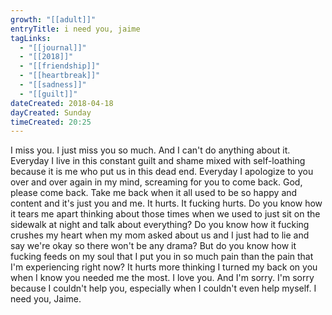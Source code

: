 ```yaml
---
growth: "[[adult]]"
entryTitle: i need you, jaime
tagLinks:
  - "[[journal]]"
  - "[[2018]]"
  - "[[friendship]]"
  - "[[heartbreak]]"
  - "[[sadness]]"
  - "[[guilt]]"
dateCreated: 2018-04-18
dayCreated: Sunday
timeCreated: 20:25
---
```

I miss you. I just miss you so much. And I can't do anything about it. Everyday I live in this constant guilt and shame mixed with self-loathing because it is me who put us in this dead end. Everyday I apologize to you over and over again in my mind, screaming for you to come back. God, please come back. Take me back when it all used to be so happy and content and it's just you and me. It hurts. It fucking hurts. Do you know how it tears me apart thinking about those times when we used to just sit on the sidewalk at night and talk about everything? Do you know how it fucking crushes my heart when my mom asked about us and I just had to lie and say we're okay so there won't be any drama? But do you know how it fucking feeds on my soul that I put you in so much pain than the pain that I'm experiencing right now? It hurts more thinking I turned my back on you when I know you needed me the most. I love you. And I'm sorry. I'm sorry because I couldn't help you, especially when I couldn't even help myself. I need you, Jaime. 
